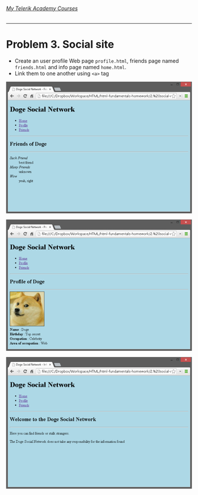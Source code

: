 ###### [My Telerik Academy Courses](https://github.com/nikolovdeyan/TelerikAcademy) 
-------------------------------------

Problem 3. Social site
=================

*	Create an user profile Web page `profile.html`, friends page named `friends.html` and info page named `home.html`.
*	Link them to one another using `<a>` tag

![picture3](./resources/task3-1.png)

![picture4](./resources/task3-2.png)

![picture5](./resources/task3-3.png)
